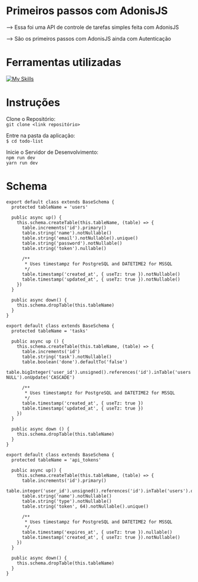 # Primeiros passos com AdonisJS

--> Essa foi uma API de controle de tarefas simples feita com AdonisJS

--> São os primeiros passos com AdonisJS ainda com Autenticação  

# Ferramentas utilizadas
[![My Skills](https://skillicons.dev/icons?i=docker,express,adonis,js,git,vscode)](https://skillicons.dev)

# Instruções
Clone o Repositório:<br>
`git clone <link repositório>`<br>

Entre na pasta da aplicação:<br>
`$ cd todo-list`<br>

Inicie o Servidor de Desenvolvimento:<br>
`npm run dev`<br>
`yarn run dev`<br>

# Schema

```
export default class extends BaseSchema {
  protected tableName = 'users'

  public async up() {
    this.schema.createTable(this.tableName, (table) => {
      table.increments('id').primary()
      table.string('name').notNullable()
      table.string('email').notNullable().unique()
      table.string('password').notNullable()
      table.string('token').nullable()

      /**
       * Uses timestampz for PostgreSQL and DATETIME2 for MSSQL
       */
      table.timestamp('created_at', { useTz: true }).notNullable()
      table.timestamp('updated_at', { useTz: true }).notNullable()
    })
  }

  public async down() {
    this.schema.dropTable(this.tableName)
  }
}

export default class extends BaseSchema {
  protected tableName = 'tasks'

  public async up () {
    this.schema.createTable(this.tableName, (table) => {
      table.increments('id')
      table.string('task').notNullable()
      table.boolean('done').defaultTo('false')
      table.bigInteger('user_id').unsigned().references('id').inTable('users').onDelete('SET NULL').onUpdate('CASCADE')

      /**
       * Uses timestamptz for PostgreSQL and DATETIME2 for MSSQL
       */
      table.timestamp('created_at', { useTz: true })
      table.timestamp('updated_at', { useTz: true })
    })
  }

  public async down () {
    this.schema.dropTable(this.tableName)
  }
}

export default class extends BaseSchema {
  protected tableName = 'api_tokens'

  public async up() {
    this.schema.createTable(this.tableName, (table) => {
      table.increments('id').primary()
      table.integer('user_id').unsigned().references('id').inTable('users').onDelete('CASCADE')
      table.string('name').notNullable()
      table.string('type').notNullable()
      table.string('token', 64).notNullable().unique()

      /**
       * Uses timestampz for PostgreSQL and DATETIME2 for MSSQL
       */
      table.timestamp('expires_at', { useTz: true }).nullable()
      table.timestamp('created_at', { useTz: true }).notNullable()
    })
  }

  public async down() {
    this.schema.dropTable(this.tableName)
  }
}
